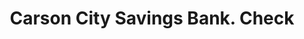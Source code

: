 ---
doi: 10.7916/D8MK7R1P
date_other: '1880'
date_other_textual: 1880-1889
form: printed ephemera
genre:
- Checks (bank checks)
name:
- Carson City Savings Bank
object_in_context_url: https://biggert.cul.columbia.edu/items/view/ave_biggert_01633
subject_hierarchical_geographic:
- Carson, Nevada, United States
subject_name:
- Carson City Savings Bank
title: Carson City Savings Bank. Check
sort_title: Carson City Savings Bank. Check
call_number: ave_biggert_01633
coordinates:
- 39.16083333333333,-119.7538888888889
pid: ave_biggert_01633
identifiers: ave_biggert_01633
permalink: /biggert/ave_biggert_01633/
layout: iiif-image-page
---